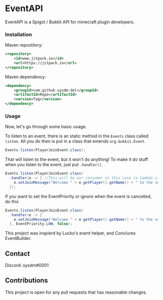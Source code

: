# EventAPI

EventAPI is a Spigot / Bukkit API for minecraft plugin developers.

### Installation

Maven repostitory:

```xml
<repository>
    <id>www.jitpack.io</id>
    <url>https://jitpack.io</url>
</repository>
```
Maven dependency:
```xml
<dependency>
    <groupId>com.github.sysdm-del</groupId>
    <artifactId>Repo</artifactId>
    <version>Tag</version>
</dependency>
```

### Usage

Now, let's go through some basic usage.

To listen to an event, there is an static method in the `Events` class called `listen`. All you do then is put in a class that extends `org.bukkit.Event`.

```java
Events.listen(PlayerJoinEvent.class);
```
That will listen to the event, but it won't do anything! To make it do stuff when you listen to the event, just put `.handler()`.

```java
Events.listen(PlayerJoinEvent.class)
  .handler(e -> } //This will be our consumer in this case (a lambda statement where e is event), but you can also just put any regular consumer there instead of the statement.
    e.setJoinMessage("Welcome " + e.getPlayer().getName() + " to the server!);
  });
```

If you want to set the EventPriority or ignore when the event is cancelled, do this

```java
Events.listen(PlayerJoinEvent.class)
  .handler(e -> }
    e.setJoinMessage("Welcome " + e.getPlayer().getName() + " to the server!);
  }, EventPriority.LOW, false);

```
This project was inspierd by Lucko's event helper, and Conclures EventBuilder.

## Contact
Discord: sysdm#0001

## Contributions
This project is open for any pull requests that has reasonable changes.
